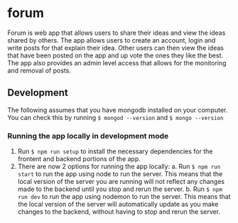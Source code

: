 # forum
Forum is web app that allows users to share their ideas and view the ideas shared by others. The app allows users to create an account, login and write posts for that explain their idea. Other users can then view the ideas that have been posted on the app and up vote the ones they like the best. The app also provides an admin level access that allows for the monitoring and removal of posts.

## Development 

The following assumes that you have mongodb installed on your computer. You can check this by running 
`$ mongod --version` and `$ mongo --version`

### Running the app locally in development mode

1. Run `$ npm run setup` to install the necessary dependencies for the frontent and backend portions of the app.
2. There are now 2 options for running the app locally:
a. Run `$ npm run start` to run the app using node to run the server. This means that the local version of the server you are running will not reflect any changes made to the backend until you stop and rerun the server.
b. Run `$ npm run dev` to run the app using nodemon to run the server. This means that the local version of the server will automatically update as you make changes to the backend, without having to stop and rerun the server.
